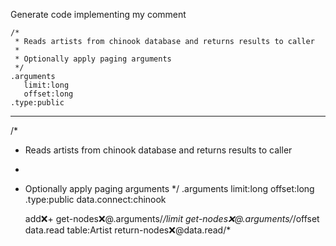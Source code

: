  Generate code implementing my comment

```hyperlambda
/*
 * Reads artists from chinook database and returns results to caller
 * 
 * Optionally apply paging arguments
 */
.arguments
   limit:long
   offset:long
.type:public
``` 
---
/*
 * Reads artists from chinook database and returns results to caller
 * 
 * Optionally apply paging arguments
 */
.arguments
   limit:long
   offset:long
.type:public
data.connect:chinook

   add:x:+
      get-nodes:x:@.arguments/*/limit
      get-nodes:x:@.arguments/*/offset
   data.read
      table:Artist
   return-nodes:x:@data.read/*
